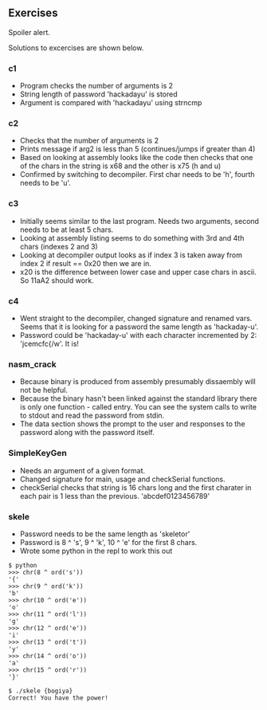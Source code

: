 ## Exercises

Spoiler alert. 


Solutions to excercises are shown below.


### c1
- Program checks the number of arguments is 2
- String length of password 'hackadayu' is stored
- Argument is compared with 'hackadayu' using strncmp

### c2
- Checks that the number of arguments is 2
- Prints message if arg2 is less than 5 (continues/jumps if greater than 4)
- Based on looking at assembly looks like the code then checks that one of the chars in the string is x68 and the other is x75 (h and u)
- Confirmed by switching to decompiler. First char needs to be 'h', fourth needs to be 'u'.

### c3
- Initially seems similar to the last program. Needs two arguments, second needs to be at least 5 chars.
- Looking at assembly listing seems to do something with 3rd and 4th chars (indexes 2 and 3)
- Looking at decompiler output looks as if index 3 is taken away from index 2 if result == 0x20 then we are in.
- x20 is the difference between lower case and upper case chars in ascii. So 11aA2 should work.

### c4
- Went straight to the decompiler, changed signature and renamed vars. Seems that it is looking for a password the same length as 'hackaday-u'. 
- Password could be 'hackaday-u' with each character incremented by 2: 'jcemcfc{/w'. It is!

### nasm_crack
- Because binary is produced from assembly presumably dissaembly will not be helpful.
- Because the binary hasn't been linked against the standard library there is only one function - called entry. You can see the system calls to write to stdout and read the password from stdin.
- The data section shows the prompt to the user and responses to the password along with the password itself.

### SimpleKeyGen
- Needs an argument of a given format.
- Changed signature for main, usage and checkSerial functions.
- checkSerial checks that string is 16 chars long and the first charater in each pair is 1 less than the previous. 'abcdef0123456789'

### skele
- Password needs to be the same length as 'skeletor'
- Password is 8 ^ 's', 9 ^ 'k', 10 ^ 'e' for the first 8 chars.
- Wrote some python in the repl to work this out

```
$ python
>>> chr(8 ^ ord('s'))
'{'
>>> chr(9 ^ ord('k'))
'b'
>>> chr(10 ^ ord('e'))
'o'
>>> chr(11 ^ ord('l'))
'g'
>>> chr(12 ^ ord('e'))
'i'
>>> chr(13 ^ ord('t'))
'y'
>>> chr(14 ^ ord('o'))
'a'
>>> chr(15 ^ ord('r'))
'}'
```

```
$ ./skele {bogiya}
Correct! You have the power!
```